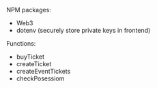 NPM packages:
- Web3
- dotenv (securely store private keys in frontend)

Functions:
- buyTicket
- createTicket
- createEventTickets
- checkPosessiom